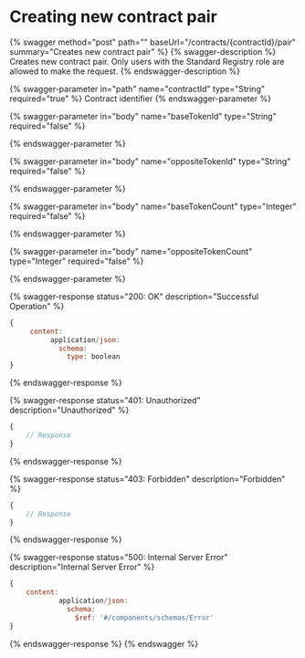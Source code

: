 # Creating new contract pair

{% swagger method="post" path="" baseUrl="/contracts/{contractId}/pair" summary="Creates new contract pair" %}
{% swagger-description %}
Creates new contract pair. Only users with the Standard Registry role are allowed to make the request.
{% endswagger-description %}

{% swagger-parameter in="path" name="contractId" type="String" required="true" %}
Contract identifier
{% endswagger-parameter %}

{% swagger-parameter in="body" name="baseTokenId" type="String" required="false" %}

{% endswagger-parameter %}

{% swagger-parameter in="body" name="oppositeTokenId" type="String" required="false" %}

{% endswagger-parameter %}

{% swagger-parameter in="body" name="baseTokenCount" type="Integer" required="false" %}

{% endswagger-parameter %}

{% swagger-parameter in="body" name="oppositeTokenCount" type="Integer" required="false" %}

{% endswagger-parameter %}

{% swagger-response status="200: OK" description="Successful Operation" %}
```javascript
{
     content:
          application/json:
            schema:
              type: boolean
}
```
{% endswagger-response %}

{% swagger-response status="401: Unauthorized" description="Unauthorized" %}
```javascript
{
    // Response
}
```
{% endswagger-response %}

{% swagger-response status="403: Forbidden" description="Forbidden" %}
```javascript
{
    // Response
}
```
{% endswagger-response %}

{% swagger-response status="500: Internal Server Error" description="Internal Server Error" %}
```javascript
{
    content:
            application/json:
              schema:
                $ref: '#/components/schemas/Error'
}
```
{% endswagger-response %}
{% endswagger %}
